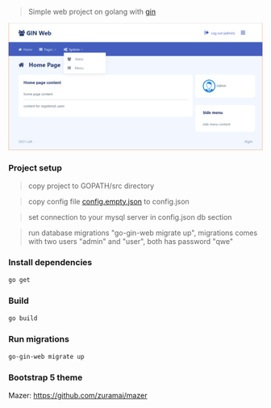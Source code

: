 
> Simple web project on golang with [gin](https://github.com/gin-gonic/gin)

[![title.png](title.png)](#title)

### Project setup
> copy project to GOPATH/src directory

> copy config file [config.empty.json](config.empty.json) to config.json

> set connection to your mysql server in config.json db section

> run database migrations "go-gin-web migrate up", migrations comes with two users "admin" and "user", both has password "qwe"

### Install dependencies
```bash
go get
```

### Build
```bash
go build
```

### Run migrations
```bash
go-gin-web migrate up
```

### Bootstrap 5 theme
Mazer: https://github.com/zuramai/mazer

